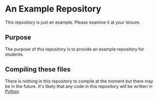 # An Example Repository

This repository is just an example.
Please examine it at your leisure.

## Purpose

The purpose of this repository is to provide an example repository for students.

## Compiling these files

There is nothing in this repository to compile at the moment but there may be in the future.
It's likely that any code in this repository will be written in [Python](https://www.python.org/)
